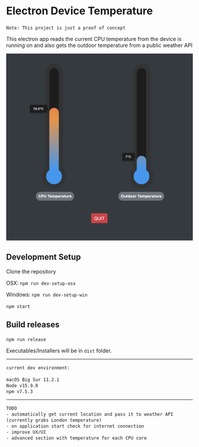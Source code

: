 # Electron Device Temperature

`Note: This project is just a proof of concept`

This electron app reads the current CPU temperature from the device is running on and also gets the outdoor temperature from a public weather API

![Screenshot](screenshot.png)
## Development Setup

Clone the repository

OSX: `npm run dev-setup-osx`

Windows: `npm run dev-setup-win`

`npm start`
## Build releases

`npm run release`

Executables/Installers will be in `dist` folder.

---


```
current dev environment:

macOS Big Sur 11.2.1
Node v15.9.0
npm v7.5.3
```

---
```
TODO
- automatically get current location and pass it to weather API (currently grabs London temperature)
- on application start check for internet connection
- improve UX/UI
- advanced section with temperature for each CPU core
```
